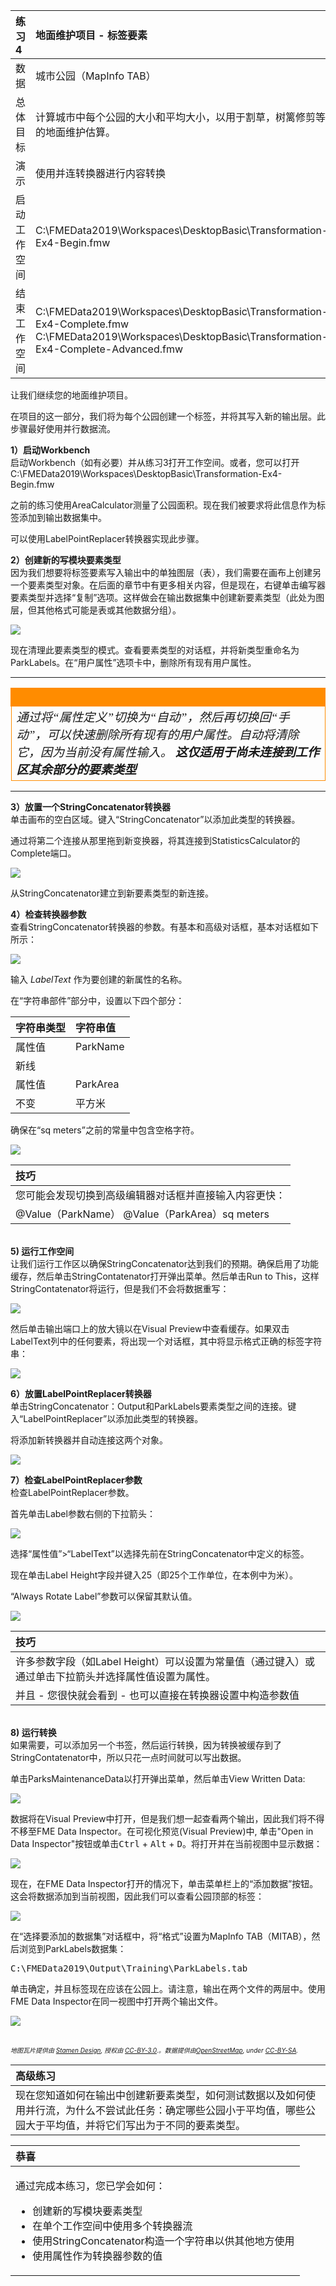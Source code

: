 |  练习4 |  地面维护项目 - 标签要素 |
| :--- | :--- |
| 数据 | 城市公园（MapInfo TAB） |
| 总体目标 | 计算城市中每个公园的大小和平均大小，以用于割草，树篱修剪等的地面维护估算。 |
| 演示 | 使用并连转换器进行内容转换 |
| 启动工作空间 | C:\FMEData2019\Workspaces\DesktopBasic\Transformation-Ex4-Begin.fmw |
| 结束工作空间 | C:\FMEData2019\Workspaces\DesktopBasic\Transformation-Ex4-Complete.fmw C:\FMEData2019\Workspaces\DesktopBasic\Transformation-Ex4-Complete-Advanced.fmw |

让我们继续您的地面维护项目。

在项目的这一部分，我们将为每个公园创建一个标签，并将其写入新的输出层。此步骤最好使用并行数据流。

  
**1）启动Workbench**  
 启动Workbench（如有必要）并从练习3打开工作空间。或者，您可以打开C:\FMEData2019\Workspaces\DesktopBasic\Transformation-Ex4-Begin.fmw

之前的练习使用AreaCalculator测量了公园面积。现在我们被要求将此信息作为标签添加到输出数据集中。

可以使用LabelPointReplacer转换器实现此步骤。

  
**2）创建新的写模块要素类型**  
因为我们想要将标签要素写入输出中的单独图层（表），我们需要在画布上创建另一个要素类型对象。在后面的章节中有更多相关内容，但是现在，右键单击编写器要素类型并选择“复制”选项。这样做会在输出数据集中创建新要素类型（此处为图层，但其他格式可能是表或其他数据分组）。

![](./Images/Img2.230.Ex4.DuplicateFeatureType.png)

现在清理此要素类型的模式。查看要素类型的对话框，并将新类型重命名为ParkLabels。在“用户属性”选项卡中，删除所有现有用户属性。

---

<!--Tip Section-->

<table style="border-spacing: 0px">
<tr>
<td style="vertical-align:middle;background-color:darkorange;border: 2px solid darkorange">
<i class="fa fa-info-circle fa-lg fa-pull-left fa-fw" style="color:white;padding-right: 12px;vertical-align:text-top"></i>
<span style="color:white;font-size:x-large;font-weight: bold;font-family:serif"技巧</span>
</td>
</tr>

<tr>
<td style="border: 1px solid darkorange">
<span style="font-family:serif; font-style:italic; font-size:larger">
通过将“属性定义”切换为“自动”，然后再切换回“手动”，可以快速删除所有现有的用户属性。自动将清除它，因为当前没有属性输入。 <strong>这仅适用于尚未连接到工作区其余部分的要素类型</strong>
</span>
</td>
</tr>
</table>

---


**3）放置一个StringConcatenator转换器**  
单击画布的空白区域。键入“StringConcatenator”以添加此类型的转换器。

通过将第二个连接从那里拖到新变换器，将其连接到StatisticsCalculator的Complete端口。

![](./Images/Img2.231.Ex4.StringConcatenatorCanvas.png)

从StringConcatenator建立到新要素类型的新连接。

  
**4）检查转换器参数**  
查看StringConcatenator转换器的参数。有基本和高级对话框，基本对话框如下所示：

![](./Images/Img2.232.Ex4.StringConcatenatorEmptyParams.png)

输入 _LabelText_ 作为要创建的新属性的名称。

在“字符串部件”部分中，设置以下四个部分：

| 字符串类型 | 字符串值 |
| :--- | :--- |
| 属性值 | ParkName |
| 新线 |  |
| 属性值 | ParkArea |
| 不变 |  平方米 |

确保在“sq meters”之前的常量中包含空格字符。

![](./Images/Img2.233.Ex4.StringConcatenatorParams.png)

|  技巧 |
| :--- |
|  您可能会发现切换到高级编辑器对话框并直接输入内容更快： |
|  @Value（ParkName） @Value（ParkArea）sq meters |


<br>**5) 运行工作空间**
<br>让我们运行工作区以确保StringConcatenator达到我们的预期。确保启用了功能缓存，然后单击StringContatenator打开弹出菜单。然后单击Run to This，这样StringContatenator将运行，但是我们不会将数据重写：

![](./Images/Img2.234.Ex4.RunToStringConcat.png)

然后单击输出端口上的放大镜以在Visual Preview中查看缓存。如果双击LabelText列中的任何要素，将出现一个对话框，其中将显示格式正确的标签字符串：

![](./Images/Img2.235.Ex4.StringConcatVP.png)

**6）放置LabelPointReplacer转换器**  
单击StringConcatenator：Output和ParkLabels要素类型之间的连接。键入“LabelPointReplacer”以添加此类型的转换器。

将添加新转换器并自动连接这两个对象。

![](./Images/Img2.236.Ex4.LabelPointReplacerCanvas.png)

  
**7）检查LabelPointReplacer参数**  
检查LabelPointReplacer参数。

首先单击Label参数右侧的下拉箭头：

![](./Images/Img2.237.Ex4.LabelEditDialog.png)

选择“属性值”&gt;“LabelText”以选择先前在StringConcatenator中定义的标签。

现在单击Label Height字段并键入25（即25个工作单位，在本例中为米）。

“Always Rotate Label”参数可以保留其默认值。

![](./Images/Img2.238.Ex4.LabelPointReplacerParameters.png)


|  技巧 |
| :--- |
|  许多参数字段（如Label Height）可以设置为常量值（通过键入）或通过单击下拉箭头并选择属性值设置为属性。  |
|  并且 - 您很快就会看到 - 也可以直接在转换器设置中构造参数值 |


<br>**8) 运行转换**
<br>如果需要，可以添加另一个书签，然后运行转换，因为转换被缓存到了StringContatenator中，所以只花一点时间就可以写出数据。

单击ParksMaintenanceData以打开弹出菜单，然后单击View Written Data:

![](./Images/Img2.239.Ex4.ViewWrittenData.png)

数据将在Visual Preview中打开，但是我们想一起查看两个输出，因此我们将不得不移至FME Data Inspector。在可视化预览(Visual Preview)中, 单击"Open in Data Inspector"按钮或单击<kbd>Ctrl</kbd> + <kbd>Alt</kbd> + <kbd>D</kbd>。将打开并在当前视图中显示数据：

![](./Images/Img2.240.Ex4.OpenInDI.png)

现在，在FME Data Inspector打开的情况下，单击菜单栏上的“添加数据”按钮。这会将数据添加到当前视图，因此我们可以查看公园顶部的标签：

![](./Images/Img2.241.Ex4.AddDataToView.png)

在“选择要添加的数据集”对话框中，将“格式”设置为MapInfo TAB（MITAB），然后浏览到ParkLabels数据集：

<pre>
C:\FMEData2019\Output\Training\ParkLabels.tab
</pre>

单击确定，并且标签现在应该在公园上。请注意，输出在两个文件的两层中。使用FME Data Inspector在同一视图中打开两个输出文件。

![](./Images/Img2.242.Ex4.LabelsInDIView.png)

<br><span style="font-style:italic;font-size:x-small">地图瓦片提供由 <a href="https://stamen.com">Stamen Design</a>, 授权由 <a href="https://creativecommons.org/licenses/by/3.0">CC-BY-3.0</a>.。数据提供由<a href="http://openstreetmap.org">OpenStreetMap</a>, under <a href="http://creativecommons.org/licenses/by-sa/3.0">CC-BY-SA</a>.



|  高级练习 |
| :--- |
|  现在您知道如何在输出中创建新要素类型，如何测试数据以及如何使用并行流，为什么不尝试此任务：确定哪些公园小于平均值，哪些公园大于平均值，并将它们写出为于不同的要素类型。 |

<table>
  <thead>
    <tr>
      <th style="text-align:left">恭喜</th>
    </tr>
  </thead>
  <tbody>
    <tr>
      <td style="text-align:left">
        <p>通过完成本练习，您已学会如何：
          <br />
        </p>
        <ul>
          <li>创建新的写模块要素类型</li>
          <li>在单个工作空间中使用多个转换器流</li>
          <li>使用StringConcatenator构造一个字符串以供其他地方使用</li>
          <li>使用属性作为转换器参数的值</li>
        </ul>
      </td>
    </tr>
  </tbody>
</table>
